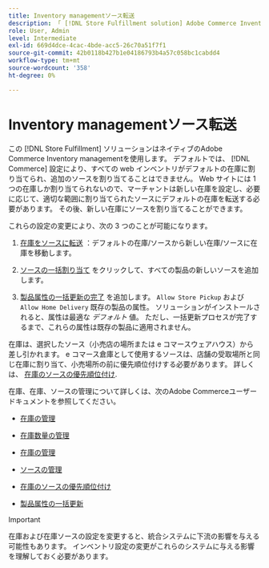 ```yaml
---
title: Inventory managementソース転送
description: 「 [!DNL Store Fulfillment solution] Adobe Commerce Inventory managementと 新しい在庫を設定し、在庫をデフォルトの在庫から移動します。これにより、店舗フルフィルメントソリューションで必要な受け取り機能を有効にするように設定されたソースに割り当てることができます。
role: User, Admin
level: Intermediate
exl-id: 669d4dce-4cac-4bde-acc5-26c70a51f7f1
source-git-commit: 42b0118b427b1e04186793b4a57c058bc1cabdd4
workflow-type: tm+mt
source-wordcount: '358'
ht-degree: 0%

---
```



# Inventory managementソース転送

この [!DNL Store Fulfillment] ソリューションはネイティブのAdobe Commerce Inventory managementを使用します。 デフォルトでは、 [!DNL Commerce] 設定により、すべての web インベントリがデフォルトの在庫に割り当てられ、追加のソースを割り当てることはできません。 Web サイトには 1 つの在庫しか割り当てられないので、マーチャントは新しい在庫を設定し、必要に応じて、適切な範囲に割り当てられたソースにデフォルトの在庫を転送する必要があります。 その後、新しい在庫にソースを割り当てることができます。

これらの設定の変更により、次の 3 つのことが可能になります。

1. [在庫をソースに転送](https://docs.magento.com/user-guide/catalog/inventory-bulk-transfer-inventory.html) ：デフォルトの在庫/ソースから新しい在庫/ソースに在庫を移動します。

1. [ソースの一括割り当て](https://docs.magento.com/user-guide/catalog/inventory-bulk-assign-sources.html) をクリックして、すべての製品の新しいソースを追加します。

1. [製品属性の一括更新の完了](https://docs.magento.com/user-guide/stores/bulk-product-attribute-update.html) を追加します。 `Allow Store Pickup` および `Allow Home Delivery` 既存の製品の属性。 ソリューションがインストールされると、属性は最適な *デフォルト* 値。 ただし、一括更新プロセスが完了するまで、これらの属性は既存の製品に適用されません。

在庫は、選択したソース（小売店の場所または e コマースウェアハウス）から差し引かれます。 e コマース倉庫として使用するソースは、店舗の受取場所と同じ在庫に割り当て、小売場所の前に優先順位付けする必要があります。 詳しくは、 [在庫のソースの優先順位付け](https://docs.magento.com/user-guide/catalog/inventory-stock-priority.html).

在庫、在庫、ソースの管理について詳しくは、次のAdobe Commerceユーザードキュメントを参照してください。

- [在庫の管理](https://docs.magento.com/user-guide/catalog/inventory-management.html)

- [在庫数量の管理](https://docs.magento.com/user-guide/catalog/inventory-manage-inventory-quantities.html)

- [在庫の管理](https://docs.magento.com/user-guide/catalog/inventory-stock.html)

- [ソースの管理](https://docs.magento.com/user-guide/catalog/inventory-sources.html)

- [在庫のソースの優先順位付け](https://docs.magento.com/user-guide/catalog/inventory-stock-priority.html)

- [製品属性の一括更新](https://docs.magento.com/user-guide/stores/bulk-product-attribute-update.html)


>[!IMPORTANT]
>
>在庫および在庫ソースの設定を変更すると、統合システムに下流の影響を与える可能性もあります。 インベントリ設定の変更がこれらのシステムに与える影響を理解しておく必要があります。
